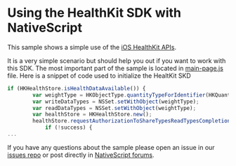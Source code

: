 # Using the HealthKit SDK with NativeScript
This sample shows a simple use of the [iOS HealthKit APIs](https://developer.apple.com/healthkit/).

It is a very simple scenario but should help you out if you want to work with this SDK.
The most important part of the sample is located in [main-page.js](https://github.com/NativeScript/sample-HealthKit/tree/master/app/components/main) file. Here is a snippet of code used to initialize the HealtKit SKD
```javascript
if (HKHealthStore.isHealthDataAvailable()) {
        var weightType = HKObjectType.quantityTypeForIdentifier(HKQuantityTypeIdentifierBodyMass);
        var writeDataTypes = NSSet.setWithObject(weightType);
        var readDataTypes = NSSet.setWithObject(weightType);
        var healthStore = HKHealthStore.new();
        healthStore.requestAuthorizationToShareTypesReadTypesCompletion(readDataTypes, readDataTypes, function (success, error) {
            if (!success) {
...
```

If you have any questions about the sample please open an issue in our [issues repo](http://github.com/nativescript/nativescript/issues) or post directly in [NativeScript forums](https://groups.google.com/forum/#!forum/nativescript).

